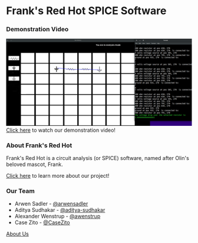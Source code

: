 # Frank's Red Hot SPICE Software

### Demonstration Video
![Final Image](finalimg.png)
[Click here](https://youtu.be/kwTweYTBiVw) to watch our demonstration video!

### About Frank's Red Hot
Frank's Red Hot is a circuit analysis (or SPICE) software, named after Olin's beloved mascot, Frank.

[Click here](learn_more.md) to learn more about our project!


### Our Team
- Arwen Sadler - [@arwensadler](https://www.github.com/arwensadler)
- Aditya Sudhakar - [@aditya-sudhakar](https://www.github.com/aditya-sudhakar)
- Alexander Wenstrup - [@awenstrup](https://www.github.com/awenstrup)
- Case Zito - [@CaseZito](https://www.github.com/CaseZito)

[About Us](about_us.md)

